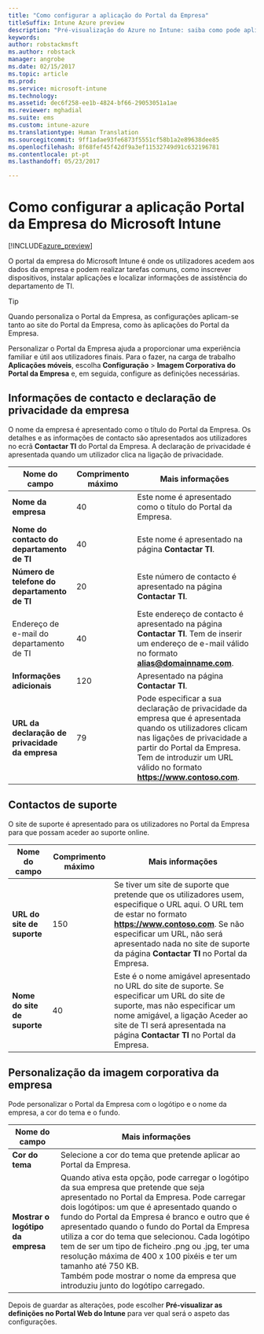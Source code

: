 ```yaml
---
title: "Como configurar a aplicação do Portal da Empresa"
titleSuffix: Intune Azure preview
description: "Pré-visualização do Azure no Intune: saiba como pode aplicar a imagem corporativa específica da empresa à aplicação do Portal da Empresa do Intune. "
keywords: 
author: robstackmsft
ms.author: robstack
manager: angrobe
ms.date: 02/15/2017
ms.topic: article
ms.prod: 
ms.service: microsoft-intune
ms.technology: 
ms.assetid: dec6f258-ee1b-4824-bf66-29053051a1ae
ms.reviewer: mghadial
ms.suite: ems
ms.custom: intune-azure
ms.translationtype: Human Translation
ms.sourcegitcommit: 9ff1adae93fe6873f5551cf58b1a2e89638dee85
ms.openlocfilehash: 8f68fef45f42df9a3ef11532749d91c632196781
ms.contentlocale: pt-pt
ms.lasthandoff: 05/23/2017

---
```


# <a name="how-to-configure-the-microsoft-intune-company-portal-app"></a>Como configurar a aplicação Portal da Empresa do Microsoft Intune

[!INCLUDE[azure_preview](./includes/azure_preview.md)]

O portal da empresa do Microsoft Intune é onde os utilizadores acedem aos dados da empresa e podem realizar tarefas comuns, como inscrever dispositivos, instalar aplicações e localizar informações de assistência do departamento de TI.

> [!Tip]
> Quando personaliza o Portal da Empresa, as configurações aplicam-se tanto ao site do Portal da Empresa, como às aplicações do Portal da Empresa.

Personalizar o Portal da Empresa ajuda a proporcionar uma experiência familiar e útil aos utilizadores finais. Para o fazer, na carga de trabalho **Aplicações móveis**, escolha **Configuração** > **Imagem Corporativa do Portal da Empresa** e, em seguida, configure as definições necessárias.

## <a name="company-contact-information-and-privacy-statement"></a>Informações de contacto e declaração de privacidade da empresa
O nome da empresa é apresentado como o título do Portal da Empresa. Os detalhes e as informações de contacto são apresentados aos utilizadores no ecrã **Contactar TI** do Portal da Empresa. A declaração de privacidade é apresentada quando um utilizador clica na ligação de privacidade.


|Nome do campo|Comprimento máximo|Mais informações|
|-|-|-|
|**Nome da empresa**|40|Este nome é apresentado como o título do Portal da Empresa.|
|**Nome do contacto do departamento de TI**|40|Este nome é apresentado na página **Contactar TI**.|
|**Número de telefone do departamento de TI**|20|Este número de contacto é apresentado na página **Contactar TI**.|
|Endereço de e-mail do departamento de TI|40|Este endereço de contacto é apresentado na página **Contactar TI**. Tem de inserir um endereço de e-mail válido no formato **alias@domainname.com**.|
|**Informações adicionais**|120|Apresentado na página **Contactar TI**.|
|**URL da declaração de privacidade da empresa**|79|Pode especificar a sua declaração de privacidade da empresa que é apresentada quando os utilizadores clicam nas ligações de privacidade a partir do Portal da Empresa. Tem de introduzir um URL válido no formato **https://www.contoso.com**.|

## <a name="support-contacts"></a>Contactos de suporte
O site de suporte é apresentado para os utilizadores no Portal da Empresa para que possam aceder ao suporte online.



|Nome do campo|Comprimento máximo|Mais informações|
|-|-|-|
|**URL do site de suporte**|150|Se tiver um site de suporte que pretende que os utilizadores usem, especifique o URL aqui. O URL tem de estar no formato **https://www.contoso.com**. Se não especificar um URL, não será apresentado nada no site de suporte da página **Contactar TI** no Portal da Empresa.|
|**Nome do site de suporte**|40|Este é o nome amigável apresentado no URL do site de suporte. Se especificar um URL do site de suporte, mas não especificar um nome amigável, a ligação Aceder ao site de TI será apresentada na página **Contactar TI** no Portal da Empresa.

## <a name="company-branding-customization"></a>Personalização da imagem corporativa da empresa
Pode personalizar o Portal da Empresa com o logótipo e o nome da empresa, a cor do tema e o fundo.



|Nome do campo|Mais informações|
|-|-|
|**Cor do tema**|Selecione a cor do tema que pretende aplicar ao Portal da Empresa.|
|**Mostrar o logótipo da empresa**|Quando ativa esta opção, pode carregar o logótipo da sua empresa que pretende que seja apresentado no Portal da Empresa. Pode carregar dois logótipos: um que é apresentado quando o fundo do Portal da Empresa é branco e outro que é apresentado quando o fundo do Portal da Empresa utiliza a cor do tema que selecionou. Cada logótipo tem de ser um tipo de ficheiro .png ou .jpg, ter uma resolução máxima de 400 x 100 pixéis e ter um tamanho até 750 KB.<br>Também pode mostrar o nome da empresa que introduziu junto do logótipo carregado.|

Depois de guardar as alterações, pode escolher **Pré-visualizar as definições no Portal Web do Intune** para ver qual será o aspeto das configurações.

